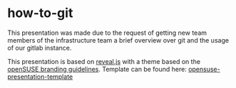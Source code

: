 # how-to-git

This presentation was made due to the request of getting new team members of the infrastructure team a brief overview over git and the usage of our gitlab instance.


This presentation is based on [reveal.js](https://github.com/hakimel/reveal.js) 
with a theme based on the [openSUSE branding guidelines](http://opensuse.github.io/branding-guidelines/).
Template can be found here: [opensuse-presentation-template](https://github.com/krig/opensuse-presentation-template)
